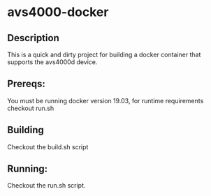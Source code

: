# avs4000-docker
## Description

This is a quick and dirty project for building a docker container that supports the avs4000d device.

## Prereqs:

You must be running docker version 19.03, for runtime requirements checkout run.sh

## Building

Checkout the build.sh script

## Running:

Checkout the run.sh script.
